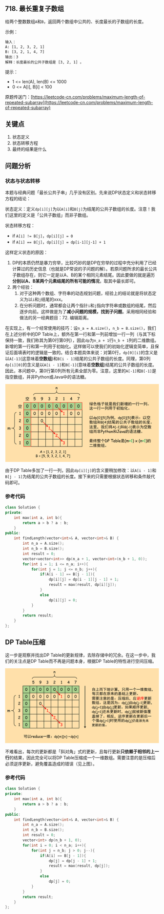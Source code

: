 ## 718. 最长重复子数组

给两个整数数组`A`和`B`，返回两个数组中公共的、长度最长的子数组的长度。

示例：

``` text
输入：
A: [1, 2, 3, 2, 1]
B: [3, 2, 1, 4, 7]
输出：3
解释：长度最长的公共子数组是 [3, 2, 1] 。
```

提示：

+ 1 <= len(A), len(B) <= 1000
+ 0 <= A\[i\], B\[i\] < 100

原题传送门：[https://leetcode-cn.com/problems/maximum-length-of-repeated-subarray](https://leetcode-cn.com/problems/maximum-length-of-repeated-subarray)

## 关键点

1. 状态定义
2. 状态转移方程
3. 最终的结果是什么

## 问题分析

### 状态与状态转移

本题与经典问题「最长公共子串」几乎没有区别。先来说DP状态定义和状态转移方程的结论：

状态定义：定义`dp[i][j]`为以`A[i]`和`B[j]`为结尾的公共子数组的长度。注意！我们这里的定义是「公共子数组」而非子数组。

状态转移方程：

+ if `A[i] != B[j]`，`dp[i][j] = 0`
+ if `A[i] == B[j]`，`dp[i][j] = dp[i-1][j-1] + 1`

这样定义状态的原因：

1. DP的本质仍然是暴力穷举，比较巧妙的是DP在穷举的过程中充分利用了已经计算过的历史信息（也就是DP常说的子问题的解）。若原问题所求的最长公共子数组存在，则它一定是以A、B的某个相同元素结尾。因此要做的就是遍历**分别以A、B某两个元素结尾的所有可能的情况**，取其中最长即可。
2. 两个经验：
   1. 对于这种两个数组、字符串的动态规划问题，经验上的结论就是将状态定义为以`i`和`j`结尾的xxx。
   2. 在分析问题时，通常都会让两个指针`i`和`j`指向字符串或数组的结尾，然后逐步向前。这样做是为了**减小问题的规模，找到子问题**。采用相同经验和做法的另一经典题目：72. 编辑距离。

在实现上，有一个经常使用的技巧：设`n_a = A.size()`，`n_b = B.size()`，我们在上述分析中的DP Table上，额外在第一行和第一列前增加一行一列（与其下标保持一致，我们称其为第0行第0列），因此`dp`为`n_a + 1`行`n_b + 1`列的二维数组。新增的第一行和第一列用于初始化。这样做可以使我们的初始化逻辑变简单，且保证后面填表时的逻辑是一致的。结合本题具体来说：对第0行，`dp[0][i]`的含义是以`A[-1]`(这意味着**空数组**)和`B[i - 1]`结尾的公共子数组的长度。同理，第0列`dp[i][0]`的含义是以`A[i - 1]`和`B[-1]`(意味着**空数组**)结尾的公共子数组的长度。因此，本问题中，第0行第0列所有元素全部为零。注意，这里的`A[-1]`和`B[-1]`是指空数组，并非Python或Java中的语法糖。

![zero](./最长重复子数组/DP_Table的0行0列.png)

由于DP Table多加了一行一列，因此`dp[i][j]`的含义要稍加修改：以`A[i - 1]`和`B[j - 1]`为结尾的公共子数组的长度。接下来的只需要根据状态转移和条件敲代码即可。

### 参考代码

``` c++
class Solution {
private:
    int max(int a, int b){
        return a > b ? a : b;
    }
public:
    int findLength(vector<int>& A, vector<int>& B) {
        int n_a = A.size();
        int n_b = B.size();
        int result = 0;
        vector<vector<int>> dp(n_a + 1, vector<int>(n_b + 1, 0));
        for(int i = 1; i <= n_a; i++){
            for(int j = 1; j <= n_b; j++){
                if(A[i - 1] == B[j - 1]){
                    dp[i][j] = dp[i - 1][j - 1] + 1;
                    result = max(result, dp[i][j]);
                }
                else
                    dp[i][j] = 0;
            }
        }
        return result;
    }
};
```

## DP Table压缩

这一步是观察并找出DP Table的更新规律，去除存储中的冗余。在这一步中，我们的关注点是DP Table而不再是问题本身，根据DP Table的特性进行空间压缩。

![DP Table](./最长重复子数组/DP_Table与状态压缩.png)

不难看出，每次的更新都是「斜对角」式的更新，且每行更新**只依赖于相邻的上一行**的结果，因此完全可以将DP Table压缩成一个一维数组。需要注意的是压缩后必须逆序更新，避免覆盖造成的错误（见上图）。

### 参考代码

``` c++
class Solution {
private:
    int max(int a, int b){
        return a > b ? a : b;
    }
public:
    int findLength(vector<int>& A, vector<int>& B) {
        int n_a = A.size();
        int n_b = B.size();
        int result = 0;
        vector<int> dp(n_b + 1, 0);
        for(int i = 0; i < n_a; i++){
            for(int j = n_b; j > 0; j--){
                if(A[i] == B[j - 1]){
                    dp[j] = dp[j - 1] + 1;
                    result = max(result, dp[j]);
                }
                else
                    dp[j] = 0;
            }
        }
        return result;
    }
};
```

